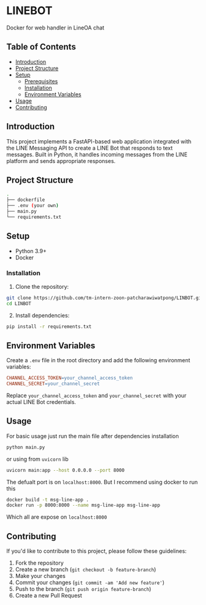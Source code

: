 # LINEBOT

Docker for web handler in LineOA chat

## Table of Contents

- [Introduction](#introduction)
- [Project Structure](#project-structure)
- [Setup](#setup)
  - [Prerequisites](#prerequisites)
  - [Installation](#installation)
  - [Environment Variables](#environment-variables)
- [Usage](#usage)
- [Contributing](#contributing)

## Introduction

This project implements a FastAPI-based web application integrated with the LINE Messaging API to create a LINE Bot that responds to text messages. Built in Python, it handles incoming messages from the LINE platform and sends appropriate responses.

## Project Structure

```bash
.
├── dockerfile
├── .env (your own)
├── main.py
└── requirements.txt
```

## Setup
- Python 3.9+
- Docker

### Installation
1. Clone the repository:
```bash
git clone https://github.com/tm-intern-zoon-patcharawiwatpong/LINBOT.git
cd LINBOT
```
2. Install dependencies:
```bash
pip install -r requirements.txt
```

## Environment Variables
Create a `.env` file in the root directory and add the following environment variables:
```makefile
CHANNEL_ACCESS_TOKEN=your_channel_access_token
CHANNEL_SECRET=your_channel_secret
```
Replace `your_channel_access_token` and `your_channel_secret` with your actual LINE Bot credentials.

## Usage
For basic usage just run the main file after dependencies installation
```bash
python main.py
```
or using from `uvicorn` lib
```bash
uvicorn main:app --host 0.0.0.0 --port 8000
```
The defualt port is on `localhost:8000`. But I recommend using docker to run this
```bash
docker build -t msg-line-app .
docker run -p 8000:8000 --name msg-line-app msg-line-app
```
Which all are expose on `localhost:8000`

## Contributing
If you'd like to contribute to this project, please follow these guidelines:

1. Fork the repository
2. Create a new branch (`git checkout -b feature-branch`)
3. Make your changes
4. Commit your changes (`git commit -am 'Add new feature'`)
5. Push to the branch (`git push origin feature-branch`)
6. Create a new Pull Request
